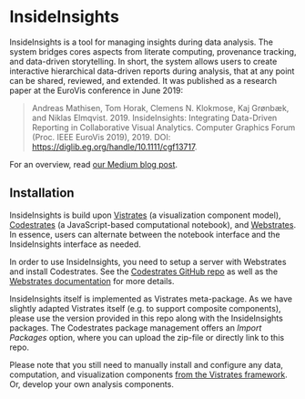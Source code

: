 # InsideInsights

InsideInsights is a tool for managing insights during data analysis. The system bridges cores aspects from literate computing, provenance tracking, and data-driven storytelling. In short, the system allows users to create interactive hierarchical data-driven reports during analysis, that at any point can be shared, reviewed, and extended. It was published as a research paper at the EuroVis conference in June 2019:

>Andreas Mathisen, Tom Horak, Clemens N. Klokmose, Kaj Grønbæk, and Niklas Elmqvist. 2019. InsideInsights: Integrating Data-Driven Reporting in Collaborative Visual Analytics. Computer Graphics Forum (Proc. IEEE EuroVis 2019), 2019. DOI: https://diglib.eg.org/handle/10.1111/cgf13717.


For an overview, read [our Medium blog post](https://medium.com/hcil-at-umd/on-the-inside-of-insight-fbb850532fd3).


## Installation

InsideInsights is build upon [Vistrates](http://vistrates.org) (a visualization component model), [Codestrates](http://codestrates.org) (a JavaScript-based computational notebook), and [Webstrates](https://webstrates.net). In essence, users can alternate between the notebook interface and the InsideInsights interface as needed. 

In order to use InsideInsights, you need to setup a server with Webstrates and install Codestrates. See the [Codestrates GitHub repo](https://github.com/Webstrates/Codestrates) as well as the [Webstrates documentation](https://webstrates.github.io/#doc-2019-05-16-gigwrdtxkn) for more details.

InsideInsights itself is implemented as Vistrates meta-package. As we have slightly adapted Vistrates itself (e.g. to support composite components), please use the version provided in this repo along with the InsideInsights packages.
The Codestrates package management offers an *Import Packages* option, where you can upload the zip-file or directly link to this repo.

Please note that you still need to manually install and configure any data, computation, and visualization components [from the Vistrates framework](https://github.com/karthikbadam/Vistrates). Or, develop your own analysis components.
